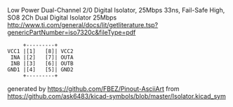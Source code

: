 Low Power Dual-Channel 2/0 Digital Isolator, 25Mbps 33ns, Fail-Safe High, SO8
2Ch Dual Digital Isolator 25Mbps
http://www.ti.com/general/docs/lit/getliterature.tsp?genericPartNumber=iso7320c&fileType=pdf


	     +---------+
	VCC1 |[1]   [8]| VCC2
	 INA |[2]   [7]| OUTA
	 INB |[3]   [6]| OUTB
	GND1 |[4]   [5]| GND2
	     +---------+


generated by https://github.com/FBEZ/Pinout-AsciiArt from https://github.com/ask6483/kicad-symbols/blob/master/Isolator.kicad_sym